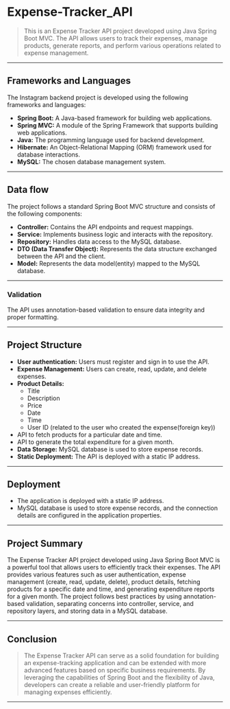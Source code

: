 # Expense-Tracker_API
> This is an Expense Tracker API project developed using Java Spring Boot MVC. The API allows users to track their expenses, manage products, generate reports, and perform various operations related to expense management.
---
## Frameworks and Languages
The Instagram backend project is developed using the following frameworks and languages:

* **Spring Boot:** A Java-based framework for building web applications.
* **Spring MVC:** A module of the Spring Framework that supports building web applications.
* **Java:** The programming language used for backend development.
* **Hibernate:** An Object-Relational Mapping (ORM) framework used for database interactions.
* **MySQL:** The chosen database management system.
---
## Data flow
The project follows a standard Spring Boot MVC structure and consists of the following components:

* **Controller:** Contains the API endpoints and request mappings.
* **Service:** Implements business logic and interacts with the repository.
* **Repository:** Handles data access to the MySQL database.
* **DTO (Data Transfer Object):** Represents the data structure exchanged between the API and the client.
* **Model:** Represents the data model(entity) mapped to the MySQL database.
---
### Validation
The API uses annotation-based validation to ensure data integrity and proper formatting.

---
## Project Structure
* **User authentication:** Users must register and sign in to use the API.
* **Expense Management:** Users can create, read, update, and delete expenses.
* **Product Details:**
    * Title
    * Description
    * Price
    * Date
    * Time
    * User ID (related to the user who created the expense(foreign key))
* API to fetch products for a particular date and time.
* API to generate the total expenditure for a given month.
* **Data Storage:** MySQL database is used to store expense records.
* **Static Deployment:** The API is deployed with a static IP address.
---
## Deployment
* The application is deployed with a static IP address.
* MySQL database is used to store expense records, and the connection details are configured in the application properties.
---
## Project Summary
The Expense Tracker API project developed using Java Spring Boot MVC is a powerful tool that allows users to efficiently track their expenses. The API provides various features such as user authentication, expense management (create, read, update, delete), product details, fetching products for a specific date and time, and generating expenditure reports for a given month. The project follows best practices by using annotation-based validation, separating concerns into controller, service, and repository layers, and storing data in a MySQL database.

---
## Conclusion
> The Expense Tracker API can serve as a solid foundation for building an expense-tracking application and can be extended with more advanced features based on specific business requirements. By leveraging the capabilities of Spring Boot and the flexibility of Java, developers can create a reliable and user-friendly platform for managing expenses efficiently.
---
